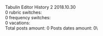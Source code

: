 Tabulin	Editor History 2 2018.10.30\
0 rubric switches:\
0 frequency switches:\
0 vacations:\
Total posts amount: 0	Posts dates amount: 0\
